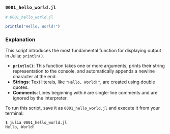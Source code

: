 ### `0001_hello_world.jl`

```julia
# 0001_hello_world.jl

println("Hello, World!")
```

### Explanation

This script introduces the most fundamental function for displaying output in Julia: `println()`.

  * **`println()`**: This function takes one or more arguments, prints their string representation to the console, and automatically appends a newline character at the end.
  * **Strings**: Text literals, like `"Hello, World!"`, are created using double quotes.
  * **Comments**: Lines beginning with `#` are single-line comments and are ignored by the interpreter.

To run this script, save it as `0001_hello_world.jl` and execute it from your terminal:

```shell
$ julia 0001_hello_world.jl
Hello, World!
```